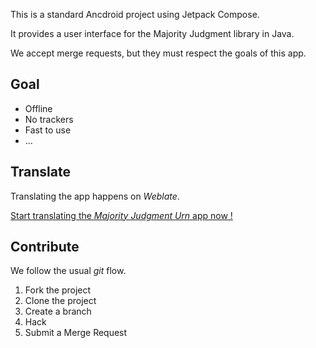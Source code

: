 This is a standard Ancdroid project using Jetpack Compose.

It provides a user interface for the Majority Judgment library in Java.

We accept merge requests, but they must respect the goals of this app.

## Goal

- Offline
- No trackers
- Fast to use
- …

## Translate

Translating the app happens on _Weblate_.

[Start translating the _Majority Judgment Urn_ app now !](https://hosted.weblate.org/projects/majority-judgment-offline-urn-android)


## Contribute

We follow the usual _git_ flow.

1. Fork the project
2. Clone the project
3. Create a branch
4. Hack
5. Submit a Merge Request

